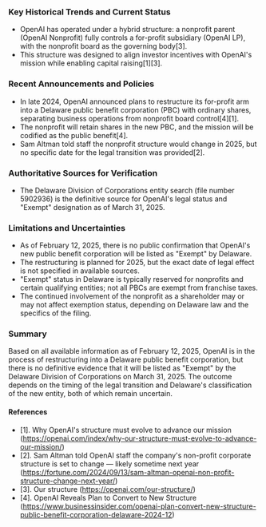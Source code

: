 ### Key Historical Trends and Current Status

- OpenAI has operated under a hybrid structure: a nonprofit parent (OpenAI Nonprofit) fully controls a for-profit subsidiary (OpenAI LP), with the nonprofit board as the governing body[3].
- This structure was designed to align investor incentives with OpenAI's mission while enabling capital raising[1][3].

### Recent Announcements and Policies

- In late 2024, OpenAI announced plans to restructure its for-profit arm into a Delaware public benefit corporation (PBC) with ordinary shares, separating business operations from nonprofit board control[4][1].
- The nonprofit will retain shares in the new PBC, and the mission will be codified as the public benefit[4].
- Sam Altman told staff the nonprofit structure would change in 2025, but no specific date for the legal transition was provided[2].

### Authoritative Sources for Verification

- The Delaware Division of Corporations entity search (file number 5902936) is the definitive source for OpenAI's legal status and "Exempt" designation as of March 31, 2025.

### Limitations and Uncertainties

- As of February 12, 2025, there is no public confirmation that OpenAI's new public benefit corporation will be listed as "Exempt" by Delaware.
- The restructuring is planned for 2025, but the exact date of legal effect is not specified in available sources.
- "Exempt" status in Delaware is typically reserved for nonprofits and certain qualifying entities; not all PBCs are exempt from franchise taxes.
- The continued involvement of the nonprofit as a shareholder may or may not affect exemption status, depending on Delaware law and the specifics of the filing.

### Summary

Based on all available information as of February 12, 2025, OpenAI is in the process of restructuring into a Delaware public benefit corporation, but there is no definitive evidence that it will be listed as "Exempt" by the Delaware Division of Corporations on March 31, 2025. The outcome depends on the timing of the legal transition and Delaware's classification of the new entity, both of which remain uncertain.

#### References

- [1]. Why OpenAI's structure must evolve to advance our mission (https://openai.com/index/why-our-structure-must-evolve-to-advance-our-mission/)
- [2]. Sam Altman told OpenAI staff the company's non-profit corporate structure is set to change — likely sometime next year (https://fortune.com/2024/09/13/sam-altman-openai-non-profit-structure-change-next-year/)
- [3]. Our structure (https://openai.com/our-structure/)
- [4]. OpenAI Reveals Plan to Convert to New Structure (https://www.businessinsider.com/openai-plan-convert-new-structure-public-benefit-corporation-delaware-2024-12)